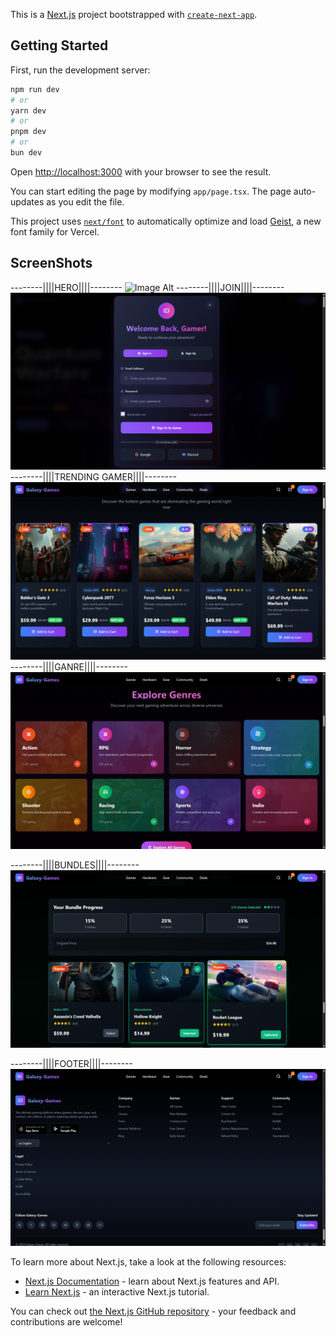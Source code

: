This is a [Next.js](https://nextjs.org) project bootstrapped with [`create-next-app`](https://nextjs.org/docs/app/api-reference/cli/create-next-app).

## Getting Started

First, run the development server:

```bash
npm run dev
# or
yarn dev
# or
pnpm dev
# or
bun dev
```

Open [http://localhost:3000](http://localhost:3000) with your browser to see the result.

You can start editing the page by modifying `app/page.tsx`. The page auto-updates as you edit the file.

This project uses [`next/font`](https://nextjs.org/docs/app/building-your-application/optimizing/fonts) to automatically optimize and load [Geist](https://vercel.com/font), a new font family for Vercel.

## ScreenShots
 
  --------||||HERO||||--------
  ![Image Alt](https://github.com/faizanalisyed2776/GameHub-ongoing/blob/d3d49190d3568820ff20a0c81914efccea6584a9/HomePage.jpg)
 --------||||JOIN||||--------
  ![Image Alt](https://github.com/faizanalisyed2776/Gamer-Galaxy/blob/cc97217428342f16b640cf33b290a863ceaba883/Screenshot%202025-07-24%20113441.png)
  --------||||TRENDING GAMER||||--------
  ![Image Alt](https://github.com/faizanalisyed2776/Gamer-Galaxy/blob/3851dbdaec377b228079dab5442a8c7f73a8b933/Screenshot%202025-07-24%20113540.png)
  --------||||GANRE||||--------
  ![Image Alt](https://github.com/faizanalisyed2776/Gamer-Galaxy/blob/4f564a1c8266b3a73ae204e5afc5b677eb77bce6/Screenshot%202025-07-24%20113549.png)
  
  --------||||BUNDLES||||--------
  ![Image Alt](https://github.com/faizanalisyed2776/Gamer-Galaxy/blob/e47faa1e9fee8e5f6b378212e1c35ae33b234a07/Screenshot%202025-07-24%20113613.png)
  
  --------||||FOOTER||||--------
  ![Image Alt](https://github.com/faizanalisyed2776/Gamer-Galaxy/blob/1ebc8f3c92b3525186667620cf2f672d97eae749/Screenshot%202025-07-24%20113632.png)

To learn more about Next.js, take a look at the following resources:

- [Next.js Documentation](https://nextjs.org/docs) - learn about Next.js features and API.
- [Learn Next.js](https://nextjs.org/learn) - an interactive Next.js tutorial.

You can check out [the Next.js GitHub repository](https://github.com/vercel/next.js) - your feedback and contributions are welcome!
